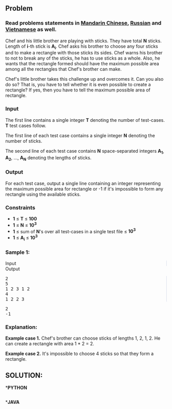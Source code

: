 <div id="problem-statement" class="_problemBody_lulsq_29 print"><h2>Problem</h2>
<h3> Read problems statements in <a target="_blank" href="https://www.codechef.com/download/translated/COOK71/mandarin/STICKS.pdf" rel="nofollow noreferrer noopener">Mandarin Chinese</a>, <a target="_blank" href="https://www.codechef.com/download/translated/COOK71/russian/STICKS.pdf" rel="nofollow noreferrer noopener">Russian</a> and <a target="_blank" href="https://www.codechef.com/download/translated/COOK71/vietnamese/STICKS.pdf" rel="nofollow noreferrer noopener">Vietnamese</a> as well.</h3>
<p>
Chef and his little brother are playing with sticks. They have total <b>N</b> sticks. Length of <b>i</b>-th stick is <b>A<sub>i</sub></b>. 
Chef asks his brother to choose any four sticks and to make a rectangle with those sticks its sides. Chef warns his brother to not to break any of the sticks, he has to use sticks as a whole. Also, he wants that the rectangle formed should have the maximum possible area among all the rectangles that Chef's brother can make. 
</p>
<p>
Chef's little brother takes this challenge up and overcomes it. Can you also do so? That is, you have to tell whether it is even possible to create a rectangle? If yes, then you have to tell the maximum possible area of rectangle.
</p> 
<h3>Input</h3>
<p>The first line contains a single integer <b>T</b> denoting the number of test-cases. <b>T</b> test cases follow.</p>
<p>The first line of each test case contains a single integer <b>N</b> denoting the number of sticks.</p>
<p>The second line of each test case contains <b>N</b> space-separated integers <b>A<sub>1</sub></b>, <b>A<sub>2</sub></b>, ..., <b>A<sub>N</sub></b> denoting the lengths of sticks.</p>
<h3>Output</h3>
<p>For each test case, output a single line containing an integer representing the maximum possible area for rectangle or -1 if it's impossible to form any rectangle using the available sticks.</p>
<h3>Constraints</h3>
<ul><li><b>1</b> ≤ <b>T</b> ≤ <b>100</b></li>
<li><b>1</b> ≤ <b>N</b> ≤ <b>10<sup>3</sup></b></li>
<li><b>1</b> ≤ sum of <b>N</b>'s over all test-cases in a single test file ≤ <b>10<sup>3</sup></b></li>
<li><b>1</b> ≤ <b>A<sub>i</sub></b> ≤ <b>10<sup>3</sup></b></li>
</ul>
<h3>Sample 1:</h3>
<div data-reactroot="" class="_input_output__table_lulsq_184"><div class="_text_copy__container_lulsq_188"><div class="_text_copy_lulsq_188 _input_top__box_lulsq_198" style="border-right: 1px solid rgb(210, 217, 231);"><span>Input</span><div title="Copy to clipboard" class="" style="pointer-events: all;"><span class="_icon__box_9xn05_2 undefined"><i class="_copy__icon_9xn05_14"></i></span></div></div><div class="_text_copy_lulsq_188 _ouput_top__box_lulsq_201"><span>Output</span><div title="Copy to clipboard" class="" style="pointer-events: all;"><span class="_icon__box_9xn05_2 undefined"><i class="_copy__icon_9xn05_14"></i></span></div></div></div><div class="_values__container_lulsq_204"><div class="_values_lulsq_204" style="border-right: 1px solid rgb(210, 217, 231);"><pre style="position: relative;">2
5
1 2 3 1 2
4
1 2 2 3<div class="open_grepper_editor" title="Edit &amp; Save To Grepper"></div></pre></div><div class="_values_lulsq_204"><pre style="position: relative;">2
-1<div class="open_grepper_editor" title="Edit &amp; Save To Grepper"></div></pre></div></div></div>
<h3>Explanation:</h3>
<p><b>Example case 1.</b> Chef's brother can choose sticks of lengths 1, 2, 1, 2. He can create a rectangle with area 1 * 2 = 2.</p>
<p><b>Example case 2.</b> It's impossible to choose 4 sticks so that they form a rectangle.</p></div>


## SOLUTION:

***PYTHON**
```
```

***JAVA**

```
```
